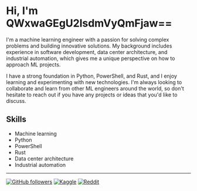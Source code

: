 # Hi, I'm QWxwaGEgU2lsdmVyQmFjaw==

I'm a machine learning engineer with a passion for solving complex problems and building innovative solutions. My background includes experience in software development, data center architecture, and industrial automation, which gives me a unique perspective on how to approach ML projects.

I have a strong foundation in Python, PowerShell, and Rust, and I enjoy learning and experimenting with new technologies. I'm always looking to collaborate and learn from other ML engineers around the world, so don't hesitate to reach out if you have any projects or ideas that you'd like to discuss.

## Skills
- Machine learning
- Python
- PowerShell
- Rust
- Data center architecture
- Industrial automation

---

[![GitHub followers](https://img.shields.io/github/followers/AlphaGhostUSMC.svg?style=social&label=Follow)](https://github.com/AlphaGhostUSMC) [![Kaggle](https://img.shields.io/kaggle/followers/AlphaGhostUSMC?style=social&label=Follow)](https://www.kaggle.com/alphaghostusmc) [![Reddit](https://img.shields.io/reddit/user-karma/combined/JustANonRandomPerson?style=social&label=karma)](https://www.reddit.com/user/JustANonRandomPerson)
<!---
AlphaGhostUSMC/AlphaGhostUSMC is a ✨ special ✨ repository because its `README.md` (this file) appears on your GitHub profile.
You can click the Preview link to take a look at your changes.
--->

